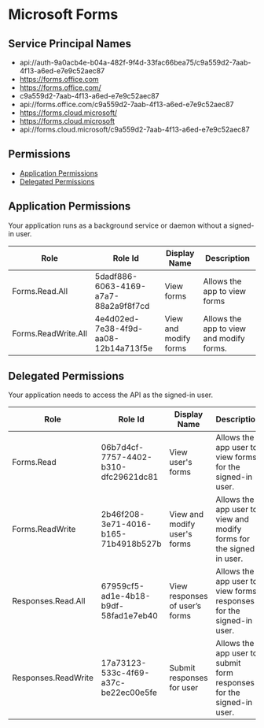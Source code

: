 # Microsoft Forms
## Service Principal Names
- api://auth-9a0acb4e-b04a-482f-9f4d-33fac66bea75/c9a559d2-7aab-4f13-a6ed-e7e9c52aec87
- https://forms.office.com
- https://forms.office.com/
- c9a559d2-7aab-4f13-a6ed-e7e9c52aec87
- api://forms.office.com/c9a559d2-7aab-4f13-a6ed-e7e9c52aec87
- https://forms.cloud.microsoft/
- https://forms.cloud.microsoft
- api://forms.cloud.microsoft/c9a559d2-7aab-4f13-a6ed-e7e9c52aec87

 ## Permissions
- [Application Permissions](#application-permissions)
- [Delegated Permissions](#delegated-permissions)

## Application Permissions
Your application runs as a background service or daemon without a signed-in user.

| Role | Role Id | Display Name | Description |
|---|---|---|---|
| Forms.Read.All | 5dadf886-6063-4169-a7a7-88a2a9f8f7cd | View forms | Allows the app to view forms |
| Forms.ReadWrite.All | 4e4d02ed-7e38-4f9d-aa08-12b14a713f5e | View and modify forms | Allows the app to view and modify forms. |

## Delegated Permissions
Your application needs to access the API as the signed-in user. 

| Role | Role Id | Display Name | Description |
|---|---|---|---|
| Forms.Read | 06b7d4cf-7757-4402-b310-dfc29621dc81 | View user's forms | Allows the app user to view forms for the signed-in user. |
| Forms.ReadWrite | 2b46f208-3e71-4016-b165-71b4918b527b | View and modify user's forms | Allows the app user to view and modify forms for the signed-in user. |
| Responses.Read.All | 67959cf5-ad1e-4b18-b9df-58fad1e7eb40 | View responses of user’s forms | Allows the app user to view forms responses for the signed-in user. |
| Responses.ReadWrite | 17a73123-533c-4f69-a37c-be22ec00e5fe | Submit responses for user | Allows the app user to submit form responses for the signed-in user. |


